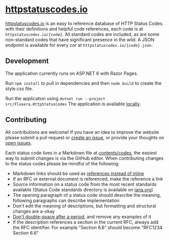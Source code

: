# [httpstatuscodes.io][5]

[httpstatuscodes.io][5] is an easy to reference database of HTTP Status Codes with their definitions and 
helpful code references, each code is at `httpstatuscodes.io/{code}`. All standard codes are included, as 
are some non-standard codes that have significant presence in the wild. A JSON endpoint is available for 
every cor at `httpstatuscodes.io/{code}.json`.

## Development

The application currently runs on ASP.NET 6 with Razor Pages.

Run `npm install` to pull in dependencies and then `node build` to create the style.css file.

Run the application using `dotnet run --project src/Fluxera.HttpStatusCodes` The application is available [locally][6].

## Contributing

All contributions are welcome! If you have an idea to improve the website please submit a pull request or 
[create an issue][1], or provide your thoughts on [open issues][1].

Each status code lives in a Markdown file at [contents/codes](contents/codes), the easiest way to submit 
changes is via the GitHub editor. When contributing changes to the status codes please be mindful of the 
following:

* Markdown links should be used as [references instead of inline][2]
* If an RFC or external document is referenced, make the reference a link
* Source information on a status code from the most recent standards available (Status Code standards directory is available on [iana.org][3])
* The opening paragraph of a status code should describe the meaning, following paragraphs can describe implementation
* Don't edit the meaning of descriptions, but formatting and structural changes are a-okay
* [Don't double-space after a period][4], and remove any examples of it
* If the description references a section in the current RFC, always add the RFC identifier. For example "Section 6.6" should become "RFC1234 Section 6.6"

[1]: <https://github.com/fluxera/httpstatuscodes/issues>
[2]: <https://daringfireball.net/projects/markdown/syntax#link>
[3]: <http://www.iana.org/assignments/http-status-codes/http-status-codes.xhtml>
[4]: <http://www.slate.com/articles/technology/technology/2011/01/space_invaders.html>
[5]: <https://httpstatuscodes.io>
[6]: <https://localhost:5001>
